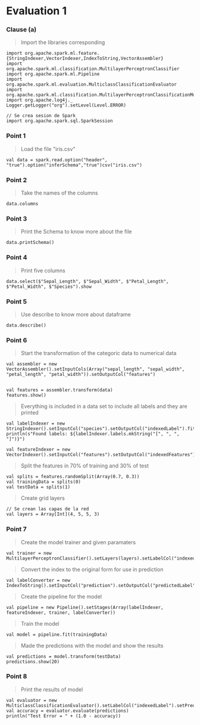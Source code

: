 # Evaluation 1

### Clause (a)

> Import the libraries corresponding 
```
import org.apache.spark.ml.feature.{StringIndexer,VectorIndexer,IndexToString,VectorAssembler}
import org.apache.spark.ml.classification.MultilayerPerceptronClassifier
import org.apache.spark.ml.Pipeline
import org.apache.spark.ml.evaluation.MulticlassClassificationEvaluator
import org.apache.spark.ml.classification.MultilayerPerceptronClassificationModel
import org.apache.log4j._
Logger.getLogger("org").setLevel(Level.ERROR)

// Se crea sesion de Spark
import org.apache.spark.sql.SparkSession
```
### Point 1

> Load the file "iris.csv" 
```
val data = spark.read.option("header", "true").option("inferSchema","true")csv("iris.csv")
```

### Point 2

> Take the names of the columns
```
data.columns
```

### Point 3

> Print the Schema to know more about the file
```
data.printSchema()
```

### Point 4

> Print five columns

```
data.select($"Sepal_Length", $"Sepal_Width", $"Petal_Length", $"Petal_Width", $"Species").show
```

### Point 5

> Use describe to know more about dataframe

```
data.describe()
```

### Point 6

> Start the transformation of the categoric data to numerical data

```
val assembler = new VectorAssembler().setInputCols(Array("sepal_length", "sepal_width", "petal_length", "petal_width")).setOutputCol("features")


val features = assembler.transform(data)
features.show()
```

> Everything is included in a data set to include all labels and they are printed

```
val labelIndexer = new StringIndexer().setInputCol("species").setOutputCol("indexedLabel").fit(features)
println(s"Found labels: ${labelIndexer.labels.mkString("[", ", ", "]")}")

val featureIndexer = new VectorIndexer().setInputCol("features").setOutputCol("indexedFeatures").setMaxCategories(4).fit(features)
```

> Split the features in 70% of training and 30% of test

```
val splits = features.randomSplit(Array(0.7, 0.3))
val trainingData = splits(0)
val testData = splits(1)
```

> Create grid layers

```
// Se crean las capas de la red
val layers = Array[Int](4, 5, 5, 3)

```

### Point 7

> Create the model trainer and given paramaters

```
val trainer = new MultilayerPerceptronClassifier().setLayers(layers).setLabelCol("indexedLabel").setFeaturesCol("indexedFeatures").setBlockSize(128).setSeed(System.currentTimeMillis).setMaxIter(200)
``` 

> Convert the index to the original form for use in prediction

```
val labelConverter = new IndexToString().setInputCol("prediction").setOutputCol("predictedLabel").setLabels(labelIndexer.labels)
```

> Create the pipeline for the model

```
val pipeline = new Pipeline().setStages(Array(labelIndexer, featureIndexer, trainer, labelConverter))
```

> Train the model

```
val model = pipeline.fit(trainingData)
```

> Made the predictions with the model and show the results

```
val predictions = model.transform(testData)
predictions.show(20)
```

### Point 8

> Print the results of model

```
val evaluator = new MulticlassClassificationEvaluator().setLabelCol("indexedLabel").setPredictionCol("prediction").setMetricName("accuracy")
val accuracy = evaluator.evaluate(predictions)
println("Test Error = " + (1.0 - accuracy))
```